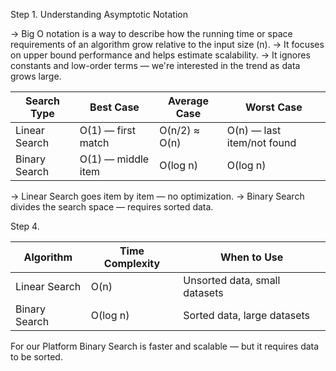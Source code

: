 Step 1. Understanding Asymptotic Notation

  -> Big O notation is a way to describe how the running time or space requirements of an algorithm grow relative to the input size (n).
  -> It focuses on upper bound performance and helps estimate scalability.
  -> It ignores constants and low-order terms — we're interested in the trend as data grows large.

  | Search Type   | Best Case          | Average Case  | Worst Case                 |
  | --------------| ------------------ | ------------- | -------------------------- |
  | Linear Search | O(1) — first match | O(n/2) ≈ O(n) | O(n) — last item/not found |
  | Binary Search | O(1) — middle item | O(log n)      | O(log n)                   |
  
  -> Linear Search goes item by item — no optimization.
  -> Binary Search divides the search space — requires sorted data.

Step 4. 

| Algorithm     | Time Complexity | When to Use                   |
| ------------- | --------------- | ----------------------------- |
| Linear Search | O(n)            | Unsorted data, small datasets |
| Binary Search | O(log n)        | Sorted data, large datasets   |

For our Platform Binary Search is faster and scalable — but it requires data to be sorted.